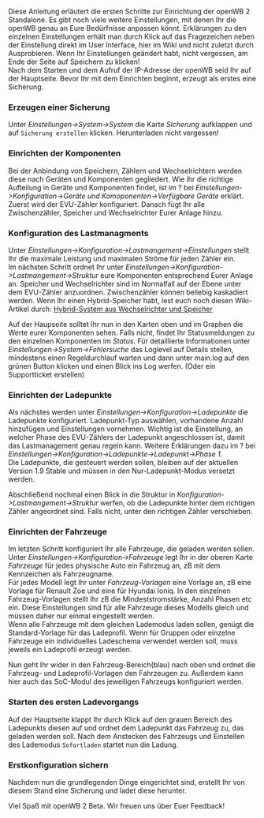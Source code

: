 Diese Anleitung erläutert die ersten Schritte zur Einrichtung der openWB 2 Standalone. Es gibt noch viele weitere Einstellungen, mit denen Ihr die openWB genau an Eure Bedürfnisse anpassen könnt. Erklärungen zu den einzelnen Einstellungen erhält man durch Klick auf das Fragezeichen neben der Einstellung direkt im User Interface, hier im Wiki und nicht zuletzt durch Ausprobieren. Wenn Ihr Einstellungen geändert habt, nicht vergessen, am Ende der Seite auf Speichern zu klicken!  
Nach dem Starten und dem Aufruf der IP-Adresse der openWB seid Ihr auf der Hauptseite. Bevor Ihr mit dem Einrichten beginnt, erzeugt als erstes eine Sicherung. 

### Erzeugen einer Sicherung
Unter _Einstellungen->System->System_ die Karte _Sicherung_ aufklappen und auf `Sicherung erstellen` klicken. Herunterladen nicht vergessen!

### Einrichten der Komponenten
Bei der Anbindung von Speichern, Zählern und Wechselrichtern werden diese nach Geräten und Komponenten gegliedert. Wie ihr die richtige Aufteilung in Geräte und Komponenten findet, ist im ? bei _Einstellungen->Konfiguration->Geräte und Komoponenten->Verfügbare Geräte_ erklärt.  
Zuerst wird der EVU-Zähler konfiguriert. Danach fügt Ihr alle Zwischenzähler, Speicher und Wechselrichter Eurer Anlage hinzu.

### Konfiguration des Lastmanagments
Unter _Einstellungen->Konfiguration->Lastmangement->Einstellungen_ stellt Ihr die maximale Leistung und maximalen Ströme für jeden Zähler ein.  
Im nächsten Schritt ordnet Ihr unter _Einstellungen->Konfiguration->Lastmangement->Struktur_ eure Komponenten entsprechend Eurer Anlage an. Speicher und Wechselrichter sind im Normalfall auf der Ebene unter dem EVU-Zähler anzuordnen. Zwischenzähler können beliebig kaskadiert werden. Wenn Ihr einen Hybrid-Speicher habt, lest euch noch diesen Wiki-Artikel durch: [Hybrid-System aus Wechselrichter und Speicher](https://github.com/openWB/core/wiki/Hybrid-System-aus-Wechselrichter-und-Speicher)

Auf der Haupseite solltet Ihr nun in den Karten oben und im Graphen die Werte eurer Komponenten sehen. Falls nicht, findet Ihr Statusmeldungen zu den einzelnen Komponenten im _Status_. Für detaillierte Informationen unter _Einstellungen->System->Fehlersuche_ das Loglevel auf Details stellen, mindestens einen Regeldurchlauf warten und dann unter main.log auf den grünen Button klicken und einen Blick ins Log werfen. (Oder ein Supportticket erstellen)

### Einrichten der Ladepunkte
Als nächstes werden unter _Einstellungen->Konfiguration->Ladepunkte_ die Ladepunkte konfiguriert. Ladepunkt-Typ auswählen, vorhandene Anzahl hinzufügen und Einstellungen vornehmen. Wichtig ist die Einstellung, an welcher Phase des EVU-Zählers der Ladepunkt angeschlossen ist, damit das Lastmanagement genau regeln kann. Weitere Erklärungen dazu im ? bei _Einstellungen->Konfiguration->Ladepunkte->*Ladepunkt*->Phase 1_.  
Die Ladepunkte, die gesteuert werden sollen, bleiben auf der aktuellen Version 1.9 Stable und müssen in den Nur-Ladepunkt-Modus versetzt werden.

Abschließend nochmal einen Blick in die Struktur in _Konfiguration->Lastmangement->Struktur_ werfen, ob die Ladepunkte hinter dem richtigen Zähler angeordnet sind. Falls nicht, unter den richtigen Zähler verschieben.

### Einrichten der Fahrzeuge
Im letzten Schritt konfiguriert Ihr alle Fahrzeuge, die geladen werden sollen. Unter _Einstellungen->Konfiguration->Fahrzeuge_ legt Ihr in der oberen Karte _Fahrzeuge_ für jedes physische Auto ein Fahrzeug an, zB mit dem Kennzeichen als Fahrzeugname.  
Für jedes Modell legt Ihr unter _Fahrzeug-Vorlagen_ eine Vorlage an, zB eine Vorlage für Renault Zoe und eine für Hyundai Ioniq. In den einzelnen Fahrzeug-Vorlagen stellt Ihr zB die Mindeststromstärke, Anzahl Phasen etc ein. Diese Einstellungen sind für alle Fahrzeuge dieses Modells gleich und müssen daher nur einmal eingestellt werden.  
Wenn alle Fahrzeuge mit dem gleichen Lademodus laden sollen, genügt die Standard-Vorlage für das Ladeprofil. Wenn für Gruppen oder einzelne Fahrzeuge ein individuelles Ladeschema verwendet werden soll, muss jeweils ein Ladeprofil erzeugt werden.

Nun geht Ihr wider in den Fahrzeug-Bereich(blau) nach oben und ordnet die Fahrzeug- und Ladeprofil-Vorlagen den Fahrzeugen zu. Außerdem kann hier auch das SoC-Modul des jeweiligen Fahrzeugs konfiguriert werden.

### Starten des ersten Ladevorgangs
Auf der Hauptseite klappt Ihr durch Klick auf den grauen Bereich des Ladepunkts diesen auf und ordnet dem Ladepunkt das Fahrzeug zu, das geladen werden soll. Nach dem Anstecken des Fahrzeugs und Einstellen des Lademodus `Sofortladen` startet nun die Ladung.

### Erstkonfiguration sichern
Nachdem nun die grundlegenden Dinge eingerichtet sind, erstellt Ihr von diesem Stand eine Sicherung und ladet diese herunter.

Viel Spaß mit openWB 2 Beta. Wir freuen uns über Euer Feedback!